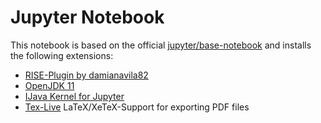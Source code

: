 # Jupyter Notebook
This notebook is based on the official [jupyter/base-notebook](https://hub.docker.com/r/jupyter/base-notebook/)
and installs the following extensions: 

* [RISE-Plugin by damianavila82](https://github.com/damianavila/RISE)
* [OpenJDK 11](https://openjdk.java.net)
* [IJava Kernel for Jupyter](https://github.com/SpencerPark/IJava)
* [Tex-Live](https://www.tug.org/texlive/) LaTeX/XeTeX-Support for exporting PDF files